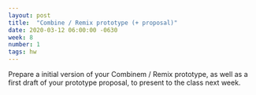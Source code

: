 ```yaml
---
layout: post
title:  "Combine / Remix prototype (+ proposal)"
date: 2020-03-12 06:00:00 -0630
week: 8
number: 1
tags: hw
---
```


Prepare a initial version of your Combinem / Remix prototype, as well as a first draft of your prototype proposal, to present to the class next week.

